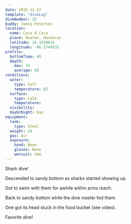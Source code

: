 ```yaml
---
date: 2015-11-27
template: "diveLog"
diveNumber: 32
buddy: Jamie Peterson
location:
  name: Cara A Cara
  place: Roatan, Honduras
  latitude: 16.3250618
  longitude: -86.5744535
profile:
  bottomTime: 40
  depth:
    max: 74
    average: 60
conditions:
  water:
    type: Salt
    temperature: 82
  surface:
    type: Calm
    temperature:
  visibility:
  dayOrNight: Day
equipment:
  tank:
    type: Steel
  weight: 14
  gas: Air
  exposure:
    hood: None
    gloves: None
    wetsuit: 3mm
---
```

Shark dive!

Descended to sandy bottom as sharks started showing up.

Got to swim with them for awhile within arms reach.

Back to sandy bottom while the dive master fed them.

One got its head stuck in the food bucket (see video).

Favorite dive!
